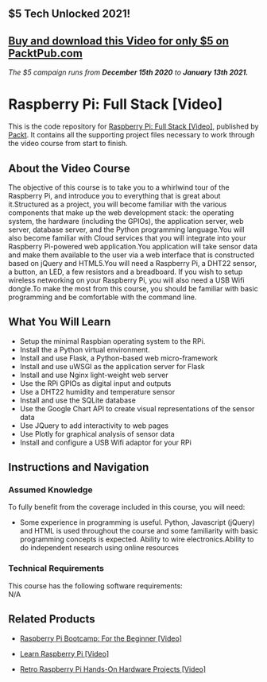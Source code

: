## $5 Tech Unlocked 2021!
[Buy and download this Video for only $5 on PacktPub.com](https://www.packtpub.com/product/raspberry-pi-full-stack-video/9781788620178)
-----
*The $5 campaign         runs from __December 15th 2020__ to __January 13th 2021.__*




# Raspberry Pi: Full Stack [Video]
This is the code repository for [Raspberry Pi: Full Stack [Video]](https://www.packtpub.com/hardware-and-creative/raspberry-pi-full-stack-video), published by [Packt](https://www.packtpub.com/?utm_source=github). It contains all the supporting project files necessary to work through the video course from start to finish.
## About the Video Course
The objective of this course is to take you to a whirlwind tour of the Raspberry Pi, and introduce you to everything that is great about it.Structured as a project, you will become familiar with the various components that make up the web development stack: the operating system, the hardware (including the GPIOs), the application server, web server, database server, and the Python programming language.You will also become familiar with Cloud services that you will integrate into your Raspberry Pi-powered web application.You application will take sensor data and make them available to the user via a web interface that is constructed based on jQuery and HTML5.You will need a Raspberry Pi, a DHT22 sensor, a button, an LED, a few resistors and a breadboard. If you wish to setup wireless networking on your Raspberry Pi, you will also need a USB Wifi dongle.To make the most from this course, you should be familiar with basic programming and be comfortable with the command line.

<H2>What You Will Learn</H2>
<DIV class=book-info-will-learn-text>
<UL>
<LI> Setup the minimal Raspbian operating system to the RPi.</LI>
<LI> Install the a Python virtual environment.</LI>
<LI> Install and use Flask, a Python-based web micro-framework</LI>
<LI> Install and use uWSGI as the application server for Flask</LI>
<LI> Install and use Nginx light-weight web server</LI>
  
  <LI>Use the RPi GPIOs as digital input and outputs</LI>
  <LI>Use a DHT22 humidity and temperature sensor</LI>
  <LI>Install and use the SQLite database</LI>
  <LI>Use the Google Chart API to create visual representations of the sensor data</LI>
  <LI>Use JQuery to add interactivity to web pages</LI>
  
  <LI>Use Plotly for graphical analysis of sensor data</LI>
  <LI>Install and configure a USB Wifi adaptor for your RPi</LI>
  
</UL></DIV>

## Instructions and Navigation
### Assumed Knowledge
To fully benefit from the coverage included in this course, you will need:<br/>
<DIV class=book-info-will-learn-text>
<UL>
<LI>Some experience in programming is useful. Python, Javascript (jQuery) and HTML is used throughout the course and some familiarity with basic programming concepts is expected. Ability to wire electronics.Ability to do independent research using online resources</LI>
</UL>
<DIV>

### Technical Requirements
This course has the following software requirements:<br/>
N/A

## Related Products
* [Raspberry Pi Bootcamp: For the Beginner [Video]](https://www.packtpub.com/application-development/raspberry-pi-bootcamp-beginner-video)

* [Learn Raspberry Pi [Video]](https://www.packtpub.com/hardware-and-creative/learn-raspberry-pi-video)

* [Retro Raspberry Pi Hands-On Hardware Projects [Video]](https://www.packtpub.com/hardware-and-creative/retro-raspberry-pi-hands-hardware-projects-video)
